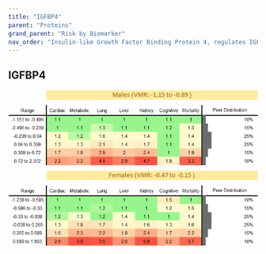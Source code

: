 ```yaml
---
title: "IGFBP4"
parent: "Proteins"
grand_parent: "Risk by Biomarker"
nav_order: "Insulin-like Growth Factor Binding Protein 4, regulates IGF1 and IGF2 activity, modulating growth and metabolism."
---
```



## IGFBP4




<div style="display: flex; flex-direction: column; gap: 10px;">

  <img src="/assets/images/vmrbiomarker_igfbp4__male.png" alt="IGFBP4 VMR Male" style="margin-left: 15%">
  <img src="/assets/images/rr_igfbp4__male.png" alt="IGFBP4 RR Male">

  <img src="/assets/images/vmrbiomarker_igfbp4__female.png" alt="IGFBP4 VMR Female" style="margin-left: 15%; ">
  <img src="/assets/images/rr_igfbp4__female.png" alt="IGFBP4 RR Female">

</div>



